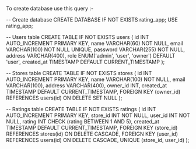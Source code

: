 To create database use this query :- 

-- Create database
CREATE DATABASE IF NOT EXISTS rating_app;
USE rating_app;

-- Users table
CREATE TABLE IF NOT EXISTS users (
    id INT AUTO_INCREMENT PRIMARY KEY,
    name VARCHAR(60) NOT NULL,
    email VARCHAR(100) NOT NULL UNIQUE,
    password VARCHAR(255) NOT NULL,
    address VARCHAR(400),
    role ENUM('admin', 'user', 'owner') DEFAULT 'user',
    created_at TIMESTAMP DEFAULT CURRENT_TIMESTAMP
);

-- Stores table
CREATE TABLE IF NOT EXISTS stores (
    id INT AUTO_INCREMENT PRIMARY KEY,
    name VARCHAR(100) NOT NULL,
    email VARCHAR(100),
    address VARCHAR(400),
    owner_id INT,
    created_at TIMESTAMP DEFAULT CURRENT_TIMESTAMP,
    FOREIGN KEY (owner_id) REFERENCES users(id) ON DELETE SET NULL
);

-- Ratings table
CREATE TABLE IF NOT EXISTS ratings (
    id INT AUTO_INCREMENT PRIMARY KEY,
    store_id INT NOT NULL,
    user_id INT NOT NULL,
    rating INT CHECK (rating BETWEEN 1 AND 5),
    created_at TIMESTAMP DEFAULT CURRENT_TIMESTAMP,
    FOREIGN KEY (store_id) REFERENCES stores(id) ON DELETE CASCADE,
    FOREIGN KEY (user_id) REFERENCES users(id) ON DELETE CASCADE,
    UNIQUE (store_id, user_id)
);
